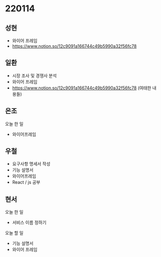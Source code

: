 # 220114

## 성현

- 와이어 프레임
- https://www.notion.so/12c9091a166744c49b5990a32f56fc78

## 일환

- 시장 조사 및 경쟁사 분석
- 와이어 프레임
- https://www.notion.so/12c9091a166744c49b5990a32f56fc78 (여태한 내용들)

## 은조

오늘 한 일

- 와이어프레임

## 우철

- 요구사항 명세서 작성
- 기능 설명서
- 와이어프레임
- React / js 공부

## 현서

오늘 한 일

- 서비스 이름 정하기

오늘 할 일

- 기능 설명서
- 와이어 프레임
